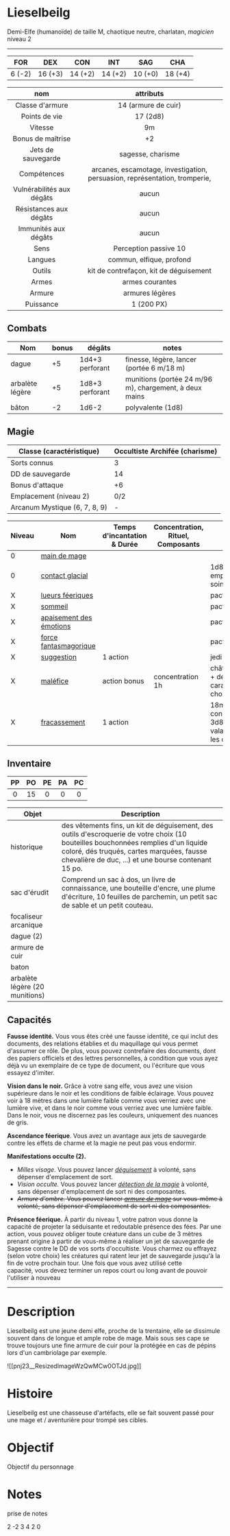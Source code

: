 # Lieselbeilg
Demi-Elfe (humanoïde) de taille M, chaotique neutre, charlatan, *magicien* niveau 2
___

|  FOR   |   DEX   |   CON   |   INT   |   SAG   |   CHA   |
| :----: | :-----: | :-----: | :-----: | :-----: | :-----: |
| 6 (-2) | 16 (+3) | 14 (+2) | 14 (+2) | 10 (+0) | 18 (+4) |

|            nom            |                                 attributs                                  |
| :-----------------------: | :------------------------------------------------------------------------: |
|      Classe d'armure      |                            14 (armure de cuir)                             |
|       Points de vie       |                                  17 (2d8)                                  |
|          Vitesse          |                                     9m                                     |
|     Bonus de maîtrise     |                                     +2                                     |
|    Jets de sauvegarde     |                             sagesse, charisme                              |
|        Compétences        | arcanes, escamotage, investigation, persuasion, représentation, tromperie, |
| Vulnérabilités aux dégâts |                                   aucun                                    |
|  Résistances aux dégâts   |                                   aucun                                    |
|   Immunités aux dégâts    |                                   aucun                                    |
|           Sens            |                           Perception passive 10                            |
|          Langues          |                          commun, elfique, profond                          |
|          Outils           |                   kit de contrefaçon, kit de déguisement                   |
|           Armes           |                              armes courantes                               |
|          Armure           |                              armures légères                               |
|         Puissance         |                                 1 (200 PX)                                 |
## Combats

| Nom             | bonus | dégâts          | notes                                                  |
| --------------- | ----- | --------------- | ------------------------------------------------------ |
| dague           | +5    | 1d4+3 perforant | finesse, légère, lancer (portée 6 m/18 m)              |
| arbalète légère | +5    | 1d8+3 perforant | munitions (portée 24 m/96 m), chargement, à deux mains |
| bâton           | -2    | 1d6-2           | polyvalente (1d8)                                      |

## Magie

| Classe (caractéristique)      | Occultiste Archifée (charisme) |
| ----------------------------- | ------------------------------ |
| Sorts connus                  | 3                              |
| DD de sauvegarde              | 14                             |
| Bonus d'attaque               | +6                             |
| Emplacement (niveau 2)        | 0/2                            |
| Arcanum Mystique (6, 7, 8, 9) | -                              |

| Niveau | Nom                                                                                        | Temps d'incantation & Durée | Concentration, Rituel, Composants | Notes                                                       |
| ------ | ------------------------------------------------------------------------------------------ | --------------------------- | --------------------------------- | ----------------------------------------------------------- |
| 0      | [main de mage](https://www.aidedd.org/dnd/sorts.php?vf=main-de-mage)                       |                             |                                   |                                                             |
| 0      | [contact glacial](https://www.aidedd.org/dnd/sorts.php?vf=contact-glacial)                 |                             |                                   | 1d8 et empêche le soins                                     |
| X      | [lueurs féeriques](https://www.aidedd.org/dnd/sorts.php?vf=lueurs-feeriques)               |                             |                                   | pacte                                                       |
| X      | [sommeil](https://www.aidedd.org/dnd/sorts.php?vf=sommeil)                                 |                             |                                   | pacte                                                       |
| X      | [apaisement des émotions](https://www.aidedd.org/dnd/sorts.php?vf=apaisement-des-emotions) |                             |                                   | pacte                                                       |
| X      | [force fantasmagorique](https://www.aidedd.org/dnd/sorts.php?vf=force-fantasmagorique)     |                             |                                   | pacte                                                       |
| X      | [suggestion](https://www.aidedd.org/dnd/sorts.php?vf=suggestion)                           | 1 action                    |                                   | jedi                                                        |
| X      | [maléfice](https://www.aidedd.org/dnd/sorts.php?vf=malefice)                               | action bonus                | concentration 1h                  | châtiment 1d6 + désavantage caractéristique choisie         |
| X      | [fracassement](https://www.aidedd.org/dnd/sorts.php?vf=fracassement)                       | 1 action                    |                                   | 18m, dd constitution ou 3d8 dégâts, valable pour les objets |

## Inventaire
| PP  | PO  | PE  | PA  | PC  |
| :-: | :-: | :-: | :-: | :-: |
|  0  | 15  |  0  |  0  |  0  |

| Objet                          | Description                                                                                                                                                                                                                             |
| ------------------------------ | --------------------------------------------------------------------------------------------------------------------------------------------------------------------------------------------------------------------------------------- |
| historique                     | des vêtements fins, un kit de déguisement, des outils d'escroquerie de votre choix (10 bouteilles bouchonnées remplies d'un liquide coloré, dés truqués, cartes marquées, fausse chevalière de duc, ...) et une bourse contenant 15 po. |
| sac d'érudit                   | Comprend un sac à dos, un livre de connaissance, une bouteille d'encre, une plume d'écriture, 10 feuilles de parchemin, un petit sac de sable et un petit couteau.                                                                      |
| focaliseur arcanique           |                                                                                                                                                                                                                                         |
| dague (2)                      |                                                                                                                                                                                                                                         |
| armure de cuir                 |                                                                                                                                                                                                                                         |
| baton                          |                                                                                                                                                                                                                                         |
| arbalète légère (20 munitions) |                                                                                                                                                                                                                                         |

## Capacités
**Fausse identité.** Vous vous êtes créé une fausse identité, ce qui inclut des documents, des relations établies et du maquillage qui vous permet d'assumer ce rôle. De plus, vous pouvez contrefaire des documents, dont des papiers officiels et des lettres personnelles, à condition que vous ayez déjà vu un exemplaire de ce type de document, ou l'écriture que vous essayez d'imiter.

**Vision dans le noir.** Grâce à votre sang elfe, vous avez une vision supérieure dans le noir et les conditions de faible éclairage. Vous pouvez voir à 18 mètres dans une lumière faible comme vous verriez avec une lumière vive, et dans le noir comme vous verriez avec une lumière faible. Dans le noir, vous ne discernez pas les couleurs, uniquement des nuances de gris.

**Ascendance féerique**. Vous avez un avantage aux jets de sauvegarde contre les effets de charme et la magie ne peut pas vous endormir.

**Manifestations occulte (2).**
- *Milles visage.* Vous pouvez lancer _[déguisement](https://www.aidedd.org/dnd/sorts.php?vf=deguisement)_ à volonté, sans dépenser d'emplacement de sort.
- *Vision occulte.* Vous pouvez lancer _[détection de la magie](https://www.aidedd.org/dnd/sorts.php?vf=detection-de-la-magie)_ à volonté, sans dépenser d'emplacement de sort ni des composantes.
- ~~*Armure d'ombre.* Vous pouvez lancer _[armure de mage](https://www.aidedd.org/dnd/sorts.php?vf=armure-de-mage)_ sur vous-même à volonté, sans dépenser d'emplacement de sort ni des composantes.~~

**Présence féerique.** À partir du niveau 1, votre patron vous donne la capacité de projeter la séduisante et redoutable présence des fées. Par une action, vous pouvez obliger toute créature dans un cube de 3 mètres prenant origine à partir de vous-même à réaliser un jet de sauvegarde de Sagesse contre le DD de vos sorts d'occultiste. Vous charmez ou effrayez (selon votre choix) les créatures qui ratent leur jet de sauvegarde jusqu'à la fin de votre prochain tour. Une fois que vous avez utilisé cette capacité, vous devez terminer un repos court ou long avant de pouvoir l'utiliser à nouveau

---
# Description
Lieselbeilg est une jeune demi elfe, proche de la trentaine, elle se dissimule souvent dans de longue et ample robe de mage. Mais sous ses cape se trouve toujours une fine armure de cuir pour la protégée en cas de pépins lors d'un cambriolage par exemple.

![[pnj23__ResizedImageWzQwMCw0OTJd.jpg]]
# Histoire
Lieselbeilg est une chasseuse d'artéfacts, elle se fait souvent passé pour une mage et / aventurière pour trompé ses cibles.

# Objectif
Objectif du personnage

# Notes
prise de notes

2 -2 3 4 2 0